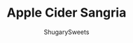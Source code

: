 ---
layout: ../../layouts/MarkdownPostLayout.astro
title: Apple Cider Sangria
author: ShugarySweets
pubDate: 2019-11-25
description: "This Apple Cider Sangria is perfect for sipping in the fall or for sharing during the holidays. A pitcher of this bubbly sangria made with cider, wine, brandy and Prosecco brings instant cheer to the table!"
image_url: https://www.shugarysweets.com/wp-content/uploads/2020/11/apple-cider-sangria-facebook.jpg
tags: ["Drinks","American"]
calories: 148
protein: 0
carbohydrates: 27
fats: 0
fiber: 3
ingredients: ["1 bottle (750 ml) white wine (I used sauvignon blanc)","5 cups apple cider","1 cup brandy","3 large apples, diced (no need to peel)","3 cups fresh cranberries","4 cinnamon sticks","1 bottle (750 ml) Prosecco","1 bottle (2L) lemon lime pop (I used 7UP)"]
serves: 12
time: "4 hours 10 minutes"
prepTime: "10 minutes"
instructions: ["In a large pitcher, combine white wine, apple cider, brandy, diced apples, fresh cranberries and cinnamon sticks.","Refrigerate at least 4-6 hours, or overnight (I let mine sit 24 hours before serving).","When ready to serve, pour Prosecco into pitcher.","To serve, add a ladle of fruit to each glass. Add about 1/4-1/2 cup pop to the glass (depending on how strong you want your sangria. Start with less, you can always add more to taste. Add about 1 cup of sangria and enjoy!"]
nutrition: ["148 calories","27 grams carbohydrates","0 milligrams cholesterol","0 grams fat","3 grams fiber","0 grams protein","0 grams saturated fat","6 milligrams sodium","20 grams sugar","0 grams trans fat","0 grams unsaturated fat"]
---